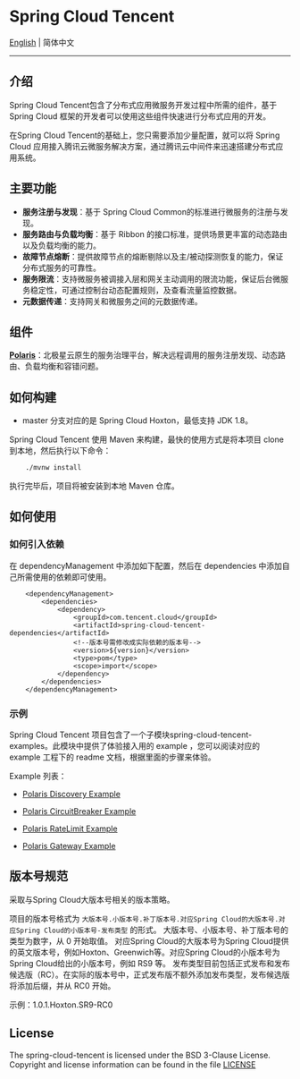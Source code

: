 # Spring Cloud Tencent

[English](./README.md) | 简体中文 

---

## 介绍

Spring Cloud Tencent包含了分布式应用微服务开发过程中所需的组件，基于 Spring Cloud 框架的开发者可以使用这些组件快速进行分布式应用的开发。

在Spring Cloud Tencent的基础上，您只需要添加少量配置，就可以将 Spring Cloud 应用接入腾讯云微服务解决方案，通过腾讯云中间件来迅速搭建分布式应用系统。

## 主要功能

* **服务注册与发现**：基于 Spring Cloud Common的标准进行微服务的注册与发现。
* **服务路由与负载均衡**：基于 Ribbon 的接口标准，提供场景更丰富的动态路由以及负载均衡的能力。
* **故障节点熔断**：提供故障节点的熔断剔除以及主/被动探测恢复的能力，保证分布式服务的可靠性。
* **服务限流**：支持微服务被调接入层和网关主动调用的限流功能，保证后台微服务稳定性，可通过控制台动态配置规则，及查看流量监控数据。
* **元数据传递**：支持网关和微服务之间的元数据传递。

## 组件

**[Polaris](https://github.com/PolarisMesh/polaris)**：北极星云原生的服务治理平台，解决远程调用的服务注册发现、动态路由、负载均衡和容错问题。

## 如何构建

* master 分支对应的是 Spring Cloud Hoxton，最低支持 JDK 1.8。

Spring Cloud Tencent 使用 Maven 来构建，最快的使用方式是将本项目 clone 到本地，然后执行以下命令：
```bash
	./mvnw install
```
执行完毕后，项目将被安装到本地 Maven 仓库。

## 如何使用

### 如何引入依赖

在 dependencyManagement 中添加如下配置，然后在 dependencies 中添加自己所需使用的依赖即可使用。

````
    <dependencyManagement>
        <dependencies>
            <dependency>
                <groupId>com.tencent.cloud</groupId>
                <artifactId>spring-cloud-tencent-dependencies</artifactId>
                <!--版本号需修改成实际依赖的版本号-->
                <version>${version}</version>
                <type>pom</type>
                <scope>import</scope>
            </dependency>
        </dependencies>
    </dependencyManagement>
````

### 示例

Spring Cloud Tencent 项目包含了一个子模块spring-cloud-tencent-examples。此模块中提供了体验接入用的 example ，您可以阅读对应的 example 工程下的 readme 文档，根据里面的步骤来体验。

Example 列表：

- [Polaris Discovery Example](spring-cloud-tencent-examples/polaris-discovery-example/README-zh.md)

- [Polaris CircuitBreaker Example](spring-cloud-tencent-examples/polaris-circuitbreaker-example/README-zh.md)

- [Polaris RateLimit Example](spring-cloud-tencent-examples/polaris-ratelimit-example/README-zh.md)

- [Polaris Gateway Example](spring-cloud-tencent-examples/polaris-gateway-example/README-zh.md)

## 版本号规范

采取与Spring Cloud大版本号相关的版本策略。

项目的版本号格式为 ```大版本号.小版本号.补丁版本号.对应Spring Cloud的大版本号.对应Spring Cloud的小版本号-发布类型``` 的形式。
大版本号、小版本号、补丁版本号的类型为数字，从 0 开始取值。
对应Spring Cloud的大版本号为Spring Cloud提供的英文版本号，例如Hoxton、Greenwich等。对应Spring Cloud的小版本号为Spring Cloud给出的小版本号，例如 RS9 等。
发布类型目前包括正式发布和发布候选版（RC）。在实际的版本号中，正式发布版不额外添加发布类型，发布候选版将添加后缀，并从 RC0 开始。

示例：1.0.1.Hoxton.SR9-RC0

## License
The spring-cloud-tencent is licensed under the BSD 3-Clause License. Copyright and license information can be found in the file [LICENSE](LICENSE)
